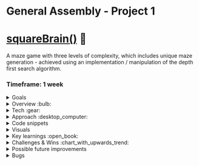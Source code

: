 # General Assembly - Project 1
# [squareBrain()](arthur-ruxton.github.io/Maze-Game) :robot:
A maze game with three levels of complexity, which includes unique maze generation - achieved using an implementation / manipulation of the depth first search algorithm.

### Timeframe: 1 week
<details>
  <summary>Goals</summary>
  1. build a grid-based game using HTML, CSS and JavaScript. <br>
  2. Use CSS grid or for an added creative challenge, use HTML Canvas. <br>
  3. It can be a direct clone of, or inspired by, an existing game. <br>
  4. You should be able to win or lose and results should be displayed at the end.
</details>

<details>
 <summary>Overview :bulb:</summary>
  A labyrinth game with three levels of complexity, navigate through all three mazes to complete the game.
  <b>Collect golden nugs</b> to increase your score as you go, they’re rarer and more valuable on harder levels.
  Press start and an animated, randomised, <b>maze-generation</b> will begin, triggering a timer. <b>If time runs out</b>, it’s game over. 
  Closely observing the <b>animated path-finder algorithm</b> may help you solve the puzzle. 
  There are 'specialCells'. The program removes all walls of any specialCell as well as any wall touching it. This is done to ensure <b>multiple potential             routes</b> through each maze. 
</details>

<details>
  <summary>Tech :gear:</summary> 
    <h3>HTML - 8.1% :</h3>
    <ul>
      <li>div containing logo, start-button & time-bar. (should have been header in retrospect)</li>
      <li>div containing HTML canvas element, onto which the game is drawn with J.S logic.</li>
      <li>div containing end-game results - win / loss & score </li>
    </ul>
    <h3>CSS - 11.4% :</h3>
    <ul>
      <li>Positioning, fonts & colouring.</li>
      <li>Time bar which decreases as time runs out and turns red to warn you at 30% </li>
    </ul>
  <h3>JavaScript - 80.5% :</h3>
    <h4>App.js - controls game-play :</h4>
    <ul>
      <li>Controls the time element of the game.</li>
      <li>The spec for different levels of complexity.</li>
      <li>The Keyboard event listeners for player movement & level completion.</li>
      <li>Logic for collecting gold coins.</li>
      <li>Displaying the end-game results (involves clearing the canvas and removing event listeners.)</li>
    </ul>
    <h4>Maze-gen.js - controls maze generation :</h4>
    <ul>
      <li>Depth-first-search algorithm implementation.</li>
      <li>Animated drawing of a randomised maze every time it’s executed.</li>
      <li>
        Creates ‘special cells’ and removes all of their walls as it draws the cells - this logic ensures there are multiple potential routes through                       each maze.
      </li>
      <li>
        Creates ‘Value cells’ and draws gold coins into them, the size of the coin is based on the size of the cell which is determined by the number                       of rows and columns in the current grid - this varies depending on the level you are on.
      </li>
      <li>‘Current cell’ - this cell is highlighted which helps to visualise the process of the depth-first search and also represents the player.</li>
      <li>‘Finish Line’ - this cell is also highlighted with a different colour to indicate the finish line. </li>
    </ul>
</details>

<details>
  <summary>Approach :desktop_computer:</summary>
  <div>
    <h3>Beginning - planning :</h3>
    <p>
      From the get go I challenged myself to use HTML Canvas and JavaScript to generate a labyrinth based game. I broke down the plan into three main steps 1. maze       generation, 2. player movement & game-levels, 3. logic for scores, winning & losing. I aimed to spend roughly a third of the available time on each step,           allowing at least some time to style the project a bit at the end. 
    </p>
  </div>
  <div>
    <h3>Building features :</h3>
    <h4>Maze generation:</h4>
      <p>
        On the first night of the project, I stayed up until 3 am focussing on maze-generation processes in coding. It became clear that a depth first search               algorithm was an appropriate system. I took some time to understand what this algorithm was before finding a guide on implementing it in JavaScript. 
        A few challenges emerged at this point, I had my work cut out:
      </p>
      <p>
        1. The depth first search implementation only creates one single route through each maze. To make game play more interesting I would have to alter the                 system to remove extra cell walls - without breaking the algorithm. <em>This turned out to be difficult, the algorithm (and obviously the animation)                 ‘broke’ on multiple attempts. I was worried it wouldn’t be possible.</em> <br>
          Eventually, by defining ‘special cells’ and altering the algorithms instructions for drawing the maze onto the canvas, I was able to remove all walls of             some cells to create multiple routes through any maze generated. 
       </p>
      <p>
        2. I wanted three levels of complexity to the game - so I would have to re-trigger the process at a given moment (completion of a level) 
        The process would have to be different for each level (the maze should get more complex)
      </p>
      <p>
        3. To have a points system - I would have to introduce value cells into the algorithm so that as the maze was being drawn onto the canvas, ‘gold coins’             would be added into some cells. <br>
        There would have to be more value cells on levels with more rows and columns. Cells would be smaller on levels with more rows and columns, so the size               of the coins would have to be derived from the size of the cells containing them.
        <em>again this was much harder than expected, some of my attempts broke the algorithm and the animation of the maze-generation would stop half way                   through the process</em>
      </p>
      <img src=https://user-images.githubusercontent.com/89402596/149156197-c8cd614f-3212-49e6-881c-7f64215d3b27.png />
  </div>
  <div>
    <h4>Player movement & Game Levels:</h4>
    <p>
      This feature relies on keydown event-listeners and a switch statement that checks available movement options - for example if the ‘current cell’ has a right         wall set to ‘true’ and a bottom wall set to ‘false’, the player can move down into the neighbouring cell but cannot move right. This logic was actually             available as an extension to the depth first search implementation guide I found which was incredibly useful. <br>
      A keydown event listener and a callback function allows a user to generate the next level when they complete one. The parameters of each level are defined in       a switch statement. 
    </p>
    <p>A switch statement which defines the spec for different levels in the game - when ‘levelOne’ is completed, ‘levelTwo’ is generated. :</p>
    <img  src="https://user-images.githubusercontent.com/89402596/149627240-6e0a48bc-d809-4845-93b3-eafd7afd01c7.png" />
  </div>
  <div>
    <h4>Scores, winning & losing :</h4>
    <p>
      A function checks if the current cell is a value cell, if it is one, a callback function is executed which increases the total score using a number parameter,       the argument's value depends on the current level.
    </p>
    <p>
      I then set up a setTimeOut function which is triggered when the game begins, this function does a couple of things;
      <ul>
        <li>
          If less than 30% of the available time remains, it changes the time-bar-display colour from green to red as a visual indication that time is running out.
        </li>
         <li>
           If time runs out, it clears the canvas and displays the game-over screen and the players score.
        </li>
      </ul>
    </p>
    <p>
      If the player completes all three levels before the time-bar-display is empty, the game-complete screen is shown, along with the player’s score.
  </p>
  </div>
</details>

<details>
  <summary>Code snippets</summary>
  <p>Defining special cells - when the maze-drawing process takes place all walls touching these cells are removed - this helps ensure multiple potential routes through each maze:</p>
  <img src="https://user-images.githubusercontent.com/89402596/149627143-a7f87479-ca04-4dea-852f-c27c48e7e0b5.png" />
  
  <p>Beginning of the function which controlls player movement using keydown listeners - here you can see the up arrow listener which checks if it is possible to move upwards from the current cell - if it is possible then the current cell changes to the cell directly above:</p>
  <img src="https://user-images.githubusercontent.com/89402596/149627415-1ba060cf-57ca-4492-8816-1f0a1afe78e0.png" />
</details>

<details>
  <summary>Visuals</summary>
  <p>On page load:</p>
  <img src=https://user-images.githubusercontent.com/89402596/148796281-52e9e273-9dd9-4505-b7b9-66143d8ec623.png />
  
  <p>Maze generation taking place (tiggered when user presses play):</p>
  <img src=https://user-images.githubusercontent.com/89402596/148796755-e09a2dc9-b7bb-4618-8e6d-f58858ff2fcf.png />
  
  <p>Harder level:</p>
  <img src=https://user-images.githubusercontent.com/89402596/148796857-6a99c168-1eb3-41a5-beae-f466729b0a76.png />
  
  <p>Game over:</p>
  <img src=https://user-images.githubusercontent.com/89402596/148796975-4aa20c91-6fba-42b7-a07d-af526f1176da.png />
  
  <p>Game complete:</p>
  <img src=https://user-images.githubusercontent.com/89402596/148797082-ad5208c2-f15f-4179-93f5-6c2078aa3103.png />
</details>

<details>
  <summary>Key learnings :open_book:</summary>
  <ul>
    <li>
      Identify a relevant existing system for accomplishing a complex task - study it as you implement it - achieve a different goal by creatively adapting the           system.
    </li>
    <li>Depth first search algorithm.</li>
    <li>Event Listeners.</li>
    <li>Timeouts.</li>
    <li>HTML Canvas.</li>
    <li>Flexbox</li>
    <li>General planning techniques for code based projects</li>
  </ul>
</details>

<details>
  <summary>Challenges & Wins :chart_with_upwards_trend:</summary>
  <ul>
    <li>
      Time management - packing as many features in as possible but making sure they all work effectively, removing the ones I couldn’t polish before deadline.         </li>
    <li>
      Adapting an existing implementation of a complex algorithm without breaking it (Introducing extra layers of complexity)
      <ul>
        <li>Ensuring there are multiple routes through the maze instead of just one.</li>
        <li>The inclusion of ‘value cells’ which have coins in them</li>
        <li>
          Basing the size of the coins on the size of cells (which changes depending on the number of rows and columns on the level being played) and keeping the           coins centered within the cells.
        </li>
      </ul>
      <img src=https://user-images.githubusercontent.com/89402596/149155437-0e59a997-0b21-4291-8515-1b4e0c8e55e9.png />
    </li>
  </ul>
</details>

<details>
  <summary>Possible future improvements</summary>
  <ul>
    <li>Make code ‘DRY’</li>
    <li>Replay button</li>
    <li>Randomise coin placement</li>
    <li>Sound effects</li>
    <li>Responsive design (screen-size compatibility & maybe even touch screen)</li>
    <li>Local storage to store high-score</li>
    <li>Difficulty settings (reduce time limit)</li>
    <li>Translate into React.js - I’m certain this would present interesting challenges - (the maze generation in particular)</li>
  </ul>
</details>

<details>
  <summary>Bugs</summary>
  <p>
    If time runs out part way through the maze generation process of the second or third level, the process continues but the game over screen is displayed too -       the game is not ended properly.
  </p>
  <p>
     I had to find work-arounds which were suboptimal in my opinion.  E.g. The value cells on each level are in fixed positions - when I randomised it, I broke the      maze-generation and never discovered why.
  </p>
  <p>
    You have to move through the square-brain maze collecting tokens (which are worth more on higher levels) - if you reach the finish line and press enter, a maze     of greater complexity will be generated. You have a time limit to complete three levels, if time runs out, you lose. There are always multiple routes through       every maze, which was a difficult effect to create but I did accomplish that in time for my presentation. 
  </p>
</details>
